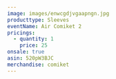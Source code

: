 ```yaml
---
image: images/enwcgdjvgaapngn.jpg
producttype: Sleeves
eventName: Air Comiket 2
pricings:
  - quantity: 1
    price: 25
onsale: true
asin: 520pW3BJC
merchandise: comiket
---
```

